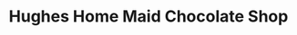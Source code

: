 ---
title: "Hughes Home Maid Chocolate Shop"
url: /oshkosh/hughes-home-maid-chocolate-shop/
shop: chocolate
---